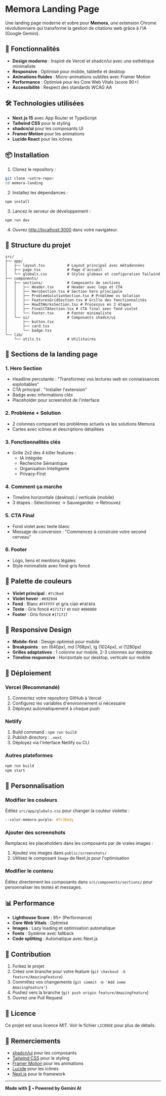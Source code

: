 # Memora Landing Page

Une landing page moderne et sobre pour **Memora**, une extension Chrome révolutionnaire qui transforme la gestion de citations web grâce à l'IA (Google Gemini).

## 🚀 Fonctionnalités

- **Design moderne** : Inspiré de Vercel et shadcn/ui avec une esthétique minimaliste
- **Responsive** : Optimisé pour mobile, tablette et desktop
- **Animations fluides** : Micro-animations subtiles avec Framer Motion
- **Performance** : Optimisé pour les Core Web Vitals (score 90+)
- **Accessibilité** : Respect des standards WCAG AA

## 🛠️ Technologies utilisées

- **Next.js 15** avec App Router et TypeScript
- **Tailwind CSS** pour le styling
- **shadcn/ui** pour les composants UI
- **Framer Motion** pour les animations
- **Lucide React** pour les icônes

## 📦 Installation

1. Clonez le repository :
```bash
git clone <votre-repo>
cd memora-landing
```

2. Installez les dépendances :
```bash
npm install
```

3. Lancez le serveur de développement :
```bash
npm run dev
```

4. Ouvrez [http://localhost:3000](http://localhost:3000) dans votre navigateur.

## 🎨 Structure du projet

```
src/
├── app/
│   ├── layout.tsx          # Layout principal avec métadonnées
│   ├── page.tsx            # Page d'accueil
│   └── globals.css         # Styles globaux et configuration Tailwind
├── components/
│   ├── sections/           # Composants de sections
│   │   ├── Header.tsx      # Header avec logo et CTA
│   │   ├── HeroSection.tsx # Section hero principale
│   │   ├── ProblemSolutionSection.tsx # Problème vs Solution
│   │   ├── FeaturesGridSection.tsx # Grille des fonctionnalités
│   │   ├── HowItWorksSection.tsx # Processus en 3 étapes
│   │   ├── FinalCTASection.tsx # CTA final avec fond violet
│   │   └── Footer.tsx      # Footer minimaliste
│   └── ui/                 # Composants shadcn/ui
│       ├── button.tsx
│       ├── card.tsx
│       └── badge.tsx
└── lib/
    └── utils.ts            # Utilitaires
```

## 🎯 Sections de la landing page

### 1. Hero Section
- Headline percutante : "Transformez vos lectures web en connaissances exploitables"
- CTA principal : "Installer l'extension"
- Badge avec informations clés
- Placeholder pour screenshot de l'interface

### 2. Problème + Solution
- 2 colonnes comparant les problèmes actuels vs les solutions Memora
- Cartes avec icônes et descriptions détaillées

### 3. Fonctionnalités clés
- Grille 2x2 des 4 killer features :
  - IA Intégrée
  - Recherche Sémantique
  - Organisation Intelligente
  - Privacy-First

### 4. Comment ça marche
- Timeline horizontale (desktop) / verticale (mobile)
- 3 étapes : Sélectionnez → Sauvegardez → Retrouvez

### 5. CTA Final
- Fond violet avec texte blanc
- Message de conversion : "Commencez à construire votre second cerveau"

### 6. Footer
- Logo, liens et mentions légales
- Style minimaliste avec fond gris foncé

## 🎨 Palette de couleurs

- **Violet principal** : `#7c3bed`
- **Violet hover** : `#6929d4`
- **Fond** : Blanc `#FFFFFF` et gris clair `#FAFAFA`
- **Texte** : Gris foncé `#171717` et noir `#000000`
- **Footer** : Gris foncé `#171717`

## 📱 Responsive Design

- **Mobile-first** : Design optimisé pour mobile
- **Breakpoints** : sm (640px), md (768px), lg (1024px), xl (1280px)
- **Grilles adaptatives** : 1 colonne sur mobile, 2-3 colonnes sur desktop
- **Timeline responsive** : Horizontale sur desktop, verticale sur mobile

## 🚀 Déploiement

### Vercel (Recommandé)
1. Connectez votre repository GitHub à Vercel
2. Configurez les variables d'environnement si nécessaire
3. Déployez automatiquement à chaque push

### Netlify
1. Build command : `npm run build`
2. Publish directory : `.next`
3. Déployez via l'interface Netlify ou CLI

### Autres plateformes
```bash
npm run build
npm start
```

## 🔧 Personnalisation

### Modifier les couleurs
Éditez `src/app/globals.css` pour changer la couleur violette :
```css
--color-memora-purple: #7c3bed;
```

### Ajouter des screenshots
Remplacez les placeholders dans les composants par de vraies images :
1. Ajoutez vos images dans `public/screenshots/`
2. Utilisez le composant `Image` de Next.js pour l'optimisation

### Modifier le contenu
Éditez directement les composants dans `src/components/sections/` pour personnaliser les textes et messages.

## 📊 Performance

- **Lighthouse Score** : 95+ (Performance)
- **Core Web Vitals** : Optimisé
- **Images** : Lazy loading et optimisation automatique
- **Fonts** : Système avec fallback
- **Code splitting** : Automatique avec Next.js

## 🤝 Contribution

1. Forkez le projet
2. Créez une branche pour votre feature (`git checkout -b feature/AmazingFeature`)
3. Committez vos changements (`git commit -m 'Add some AmazingFeature'`)
4. Pushez vers la branche (`git push origin feature/AmazingFeature`)
5. Ouvrez une Pull Request

## 📄 Licence

Ce projet est sous licence MIT. Voir le fichier `LICENSE` pour plus de détails.

## 🙏 Remerciements

- [shadcn/ui](https://ui.shadcn.com/) pour les composants
- [Tailwind CSS](https://tailwindcss.com/) pour le styling
- [Framer Motion](https://www.framer.com/motion/) pour les animations
- [Lucide](https://lucide.dev/) pour les icônes
- [Next.js](https://nextjs.org/) pour le framework

---

**Made with 💜 • Powered by Gemini AI**